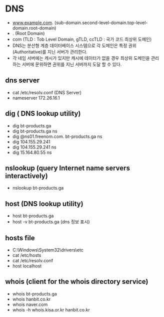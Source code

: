 # DNS

- www.example.com. (sub-domain.second-level-domain.top-level-domain.root-domain)
- . (Root Domain)
- com (TLD : Tob Level Domain, gTLD, ccTLD : 국가 코드 최상위 도메인)
- DNS는 분산형 계층 데이터베이스 시스템으로 각 도메인은 특정 권위(Authoritative)를 지닌 서버가 관리한다.
- 각 네임 서버에는 캐시가 있지만 캐시에 데이터가 없을 경우 최상위 도메인을 관리하는 서버에 문위하면 권위를 지닌 서버까지 도달 할 수 있다.

## dns server

- cat /etc/resolv.conf (DNS Server)
- nameserver 172.26.16.1

## dig ( DNS lookup utility)

- dig bt-products.ga
- dig bt-products.ga ns
- dig @ns01.freenom.com. bt-products.ga ns
- dig 104.155.29.241
- dig 104.155.29.241 ns
- dig 15.164.80.55 ns

## nslookup (query Internet name servers interactively)

- nslookup bt-products.ga

## host (DNS lookup utility)

- host bt-products.ga
- host -v bt-products.ga (dns 정보 표시)

## hosts file

- C:\Windows\System32\drivers\etc
- cat /etc/hosts
- cat /etc/resolv.conf
- host localhost

## whois (client for the whois directory service)

- whois bt-products.ga
- whois hanbit.co.kr
- whois naver.com
- whois -h whois.kisa.or.kr hanbit.co.kr

